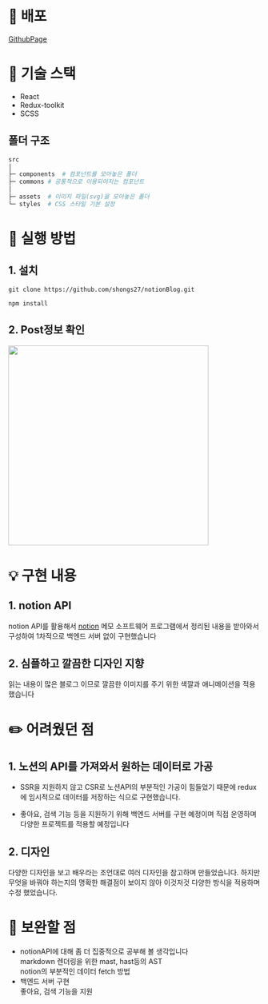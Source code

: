 # 🚀 배포

[GithubPage](https://shongs27.github.io/notionBlog/)

# 📝 기술 스택

- React
- Redux-toolkit
- SCSS

## 폴더 구조

```sh
src
│
├─ components  # 컴포넌트를 모아놓은 폴더
├─ commons # 공통적으로 이용되어지는 컴포넌트
│
├─ assets  # 이미지 파일(svg)을 모아놓은 폴더
└─ styles  # CSS 스타일 기본 설정

```

# 📌 실행 방법

## 1. 설치

```
git clone https://github.com/shongs27/notionBlog.git
```

```
npm install
```

## 2. Post정보 확인

<img src="https://user-images.githubusercontent.com/55541745/171997280-d65caeaf-68f7-4183-be8d-dacaf86e5e6e.gif" width="400">

# 💡 구현 내용

## 1. notion API

notion API를 활용해서 [notion](www.naver.com) 메모 소프트웨어 프로그램에서 정리된 내용을 받아와서 구성하여 1차적으로 백엔드 서버 없이 구현했습니다

## 2. 심플하고 깔끔한 디자인 지향

읽는 내용이 많은 블로그 이므로 깔끔한 이미지를 주기 위한 색깔과 애니메이션을 적용했습니다

# ✏️ 어려웠던 점

## 1. 노션의 API를 가져와서 원하는 데이터로 가공

- SSR을 지원하지 않고 CSR로 노션API의 부분적인 가공이 힘들었기 때문에 redux에 임시적으로 데이터를 저장하는 식으로 구현했습니다.

- 좋아요, 검색 기능 등을 지원하기 위해 백엔드 서버를 구현 예정이며 직접 운영하며 다양한 프로젝트를 적용할 예정입니다

## 2. 디자인

다양한 디자인을 보고 배우라는 조언대로 여러 디자인을 참고하며 만들었습니다. 하지만 무엇을 바꿔야 하는지의 명확한 해결점이 보이지 않아 이것저것 다양한 방식을 적용하며 수정 했었습니다.

# 🏈 보완할 점

- notionAPI에 대해 좀 더 집중적으로 공부해 볼 생각입니다  
  markdown 렌더링을 위한 mast, hast등의 AST  
  notion의 부분적인 데이터 fetch 방법
- 백엔드 서버 구현  
  좋아요, 검색 기능을 지원
